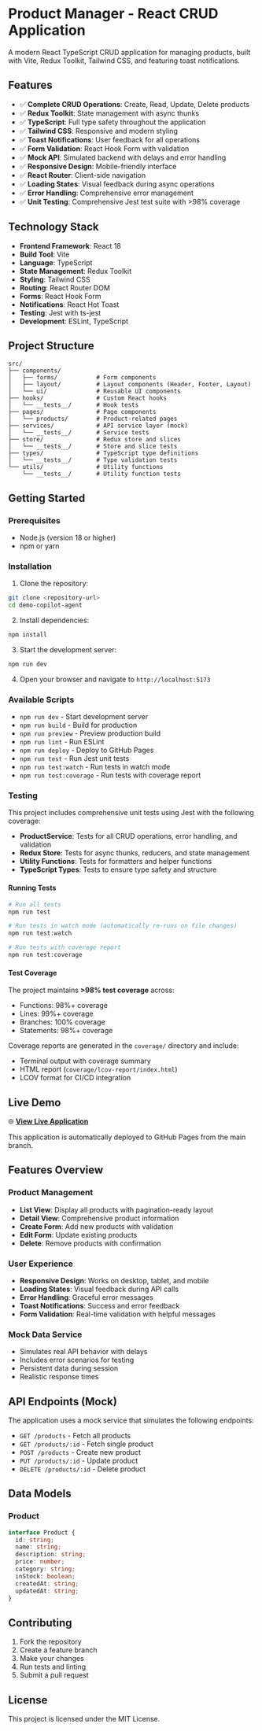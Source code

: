 # Product Manager - React CRUD Application

A modern React TypeScript CRUD application for managing products, built with Vite, Redux Toolkit, Tailwind CSS, and featuring toast notifications.

## Features

- ✅ **Complete CRUD Operations**: Create, Read, Update, Delete products
- ✅ **Redux Toolkit**: State management with async thunks
- ✅ **TypeScript**: Full type safety throughout the application
- ✅ **Tailwind CSS**: Responsive and modern styling
- ✅ **Toast Notifications**: User feedback for all operations
- ✅ **Form Validation**: React Hook Form with validation
- ✅ **Mock API**: Simulated backend with delays and error handling
- ✅ **Responsive Design**: Mobile-friendly interface
- ✅ **React Router**: Client-side navigation
- ✅ **Loading States**: Visual feedback during async operations
- ✅ **Error Handling**: Comprehensive error management
- ✅ **Unit Testing**: Comprehensive Jest test suite with >98% coverage

## Technology Stack

- **Frontend Framework**: React 18
- **Build Tool**: Vite
- **Language**: TypeScript
- **State Management**: Redux Toolkit
- **Styling**: Tailwind CSS
- **Routing**: React Router DOM
- **Forms**: React Hook Form
- **Notifications**: React Hot Toast
- **Testing**: Jest with ts-jest
- **Development**: ESLint, TypeScript

## Project Structure

```
src/
├── components/
│   ├── forms/           # Form components
│   ├── layout/          # Layout components (Header, Footer, Layout)
│   └── ui/              # Reusable UI components
├── hooks/               # Custom React hooks
│   └── __tests__/       # Hook tests
├── pages/               # Page components
│   └── products/        # Product-related pages
├── services/            # API service layer (mock)
│   └── __tests__/       # Service tests
├── store/               # Redux store and slices
│   └── __tests__/       # Store and slice tests
├── types/               # TypeScript type definitions
│   └── __tests__/       # Type validation tests
└── utils/               # Utility functions
    └── __tests__/       # Utility function tests
```

## Getting Started

### Prerequisites

- Node.js (version 18 or higher)
- npm or yarn

### Installation

1. Clone the repository:
```bash
git clone <repository-url>
cd demo-copilot-agent
```

2. Install dependencies:
```bash
npm install
```

3. Start the development server:
```bash
npm run dev
```

4. Open your browser and navigate to `http://localhost:5173`

### Available Scripts

- `npm run dev` - Start development server
- `npm run build` - Build for production
- `npm run preview` - Preview production build
- `npm run lint` - Run ESLint
- `npm run deploy` - Deploy to GitHub Pages
- `npm run test` - Run Jest unit tests
- `npm run test:watch` - Run tests in watch mode
- `npm run test:coverage` - Run tests with coverage report

### Testing

This project includes comprehensive unit tests using Jest with the following coverage:

- **ProductService**: Tests for all CRUD operations, error handling, and validation
- **Redux Store**: Tests for async thunks, reducers, and state management
- **Utility Functions**: Tests for formatters and helper functions
- **TypeScript Types**: Tests to ensure type safety and structure

#### Running Tests

```bash
# Run all tests
npm run test

# Run tests in watch mode (automatically re-runs on file changes)
npm run test:watch

# Run tests with coverage report
npm run test:coverage
```

#### Test Coverage

The project maintains **>98% test coverage** across:
- Functions: 98%+ coverage
- Lines: 99%+ coverage
- Branches: 100% coverage
- Statements: 98%+ coverage

Coverage reports are generated in the `coverage/` directory and include:
- Terminal output with coverage summary
- HTML report (`coverage/lcov-report/index.html`)
- LCOV format for CI/CD integration

## Live Demo

🌐 **[View Live Application](https://Tayanchonk.github.io/demo-copilot-agent/)**

This application is automatically deployed to GitHub Pages from the main branch.

## Features Overview

### Product Management
- **List View**: Display all products with pagination-ready layout
- **Detail View**: Comprehensive product information
- **Create Form**: Add new products with validation
- **Edit Form**: Update existing products
- **Delete**: Remove products with confirmation

### User Experience
- **Responsive Design**: Works on desktop, tablet, and mobile
- **Loading States**: Visual feedback during API calls
- **Error Handling**: Graceful error messages
- **Toast Notifications**: Success and error feedback
- **Form Validation**: Real-time validation with helpful messages

### Mock Data Service
- Simulates real API behavior with delays
- Includes error scenarios for testing
- Persistent data during session
- Realistic response times

## API Endpoints (Mock)

The application uses a mock service that simulates the following endpoints:

- `GET /products` - Fetch all products
- `GET /products/:id` - Fetch single product
- `POST /products` - Create new product
- `PUT /products/:id` - Update product
- `DELETE /products/:id` - Delete product

## Data Models

### Product
```typescript
interface Product {
  id: string;
  name: string;
  description: string;
  price: number;
  category: string;
  inStock: boolean;
  createdAt: string;
  updatedAt: string;
}
```

## Contributing

1. Fork the repository
2. Create a feature branch
3. Make your changes
4. Run tests and linting
5. Submit a pull request

## License

This project is licensed under the MIT License.
